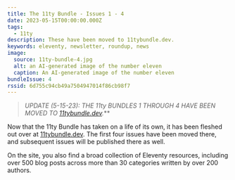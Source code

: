 ```yaml
---
title: The 11ty Bundle - Issues 1 - 4
date: 2023-05-15T00:00:00.000Z
tags:
  - 11ty
description: These have been moved to 11tybundle.dev.
keywords: eleventy, newsletter, roundup, news
image:
  source: 11ty-bundle-4.jpg
  alt: an AI-generated image of the number eleven
  caption: An AI-generated image of the number eleven
bundleIssue: 4
rssid: 6d755c94cb49a7504947014f86cb98f7
---
```


> _UPDATE (5-15-23):_ _THE 11ty BUNDLES 1 THROUGH 4 HAVE BEEN MOVED TO [11tybundle.dev](https://11tybundle.dev/blog/)._\*\*

Now that the 11ty Bundle has taken on a life of its own, it has been fleshed out over at [11tybundle.dev](https://11tybundle.dev/). The first four issues have been moved there, and subsequent issues will be published there as well.

On the site, you also find a broad collection of Eleventy resources, including over 500 blog posts across more than 30 categories written by over 200 authors.